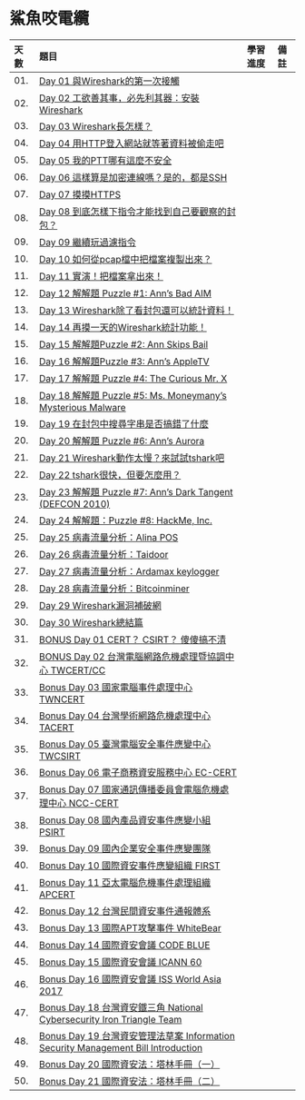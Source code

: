 # 鯊魚咬電纜

天數 | 題目 | 學習進度 | 備註 
| :- | :- | :- | :- |
| 01. | [Day 01 與Wireshark的第一次接觸](https://ithelp.ithome.com.tw/articles/10192436)
| 02. | [Day 02 工欲善其事，必先利其器：安裝Wireshark](https://ithelp.ithome.com.tw/articles/10192675)
| 03. | [Day 03 Wireshark長怎樣？](https://ithelp.ithome.com.tw/articles/10193160)
| 04. | [Day 04 用HTTP登入網站就等著資料被偷走吧](https://ithelp.ithome.com.tw/articles/10193287)
| 05. | [Day 05 我的PTT哪有這麼不安全](https://ithelp.ithome.com.tw/articles/10193619)
| 06. | [Day 06 這樣算是加密連線嗎？是的，都是SSH](https://ithelp.ithome.com.tw/articles/10193879)
| 07. | [Day 07 摸摸HTTPS](https://ithelp.ithome.com.tw/articles/10194126)
| 08. | [Day 08 到底怎樣下指令才能找到自己要觀察的封包？](https://ithelp.ithome.com.tw/articles/10194343)
| 09. | [Day 09 繼續玩過濾指令](https://ithelp.ithome.com.tw/articles/10194564)
| 10. | [Day 10 如何從pcap檔中把檔案複製出來？](https://ithelp.ithome.com.tw/articles/10194742)
| 11. | [Day 11 實演！把檔案拿出來！](https://ithelp.ithome.com.tw/articles/10194979)
| 12. | [Day 12 解解題 Puzzle #1: Ann’s Bad AIM](https://ithelp.ithome.com.tw/articles/10195169)
| 13. | [Day 13 Wireshark除了看封包還可以統計資料！](https://ithelp.ithome.com.tw/articles/10195359)
| 14. | [Day 14 再摸一天的Wireshark統計功能！](https://ithelp.ithome.com.tw/articles/10195527)
| 15. | [Day 15 解解題Puzzle #2: Ann Skips Bail](https://ithelp.ithome.com.tw/articles/10195742)
| 16. | [Day 16 解解題Puzzle #3: Ann’s AppleTV](https://ithelp.ithome.com.tw/articles/10195881)
| 17. | [Day 17 解解題 Puzzle #4: The Curious Mr. X](https://ithelp.ithome.com.tw/articles/10196059)
| 18. | [Day 18 解解題 Puzzle #5: Ms. Moneymany’s Mysterious Malware](https://ithelp.ithome.com.tw/articles/10196175)
| 19. | [Day 19 在封包中搜尋字串是否搞錯了什麼](https://ithelp.ithome.com.tw/articles/10196378)
| 20. | [Day 20 解解題 Puzzle #6: Ann’s Aurora](https://ithelp.ithome.com.tw/articles/10196527)
| 21. | [Day 21 Wireshark動作太慢？來試試tshark吧](https://ithelp.ithome.com.tw/articles/10196637)
| 22. | [Day 22 tshark很快，但要怎麼用？](https://ithelp.ithome.com.tw/articles/10196772)
| 23. | [Day 23 解解題 Puzzle #7: Ann’s Dark Tangent (DEFCON 2010) ](https://ithelp.ithome.com.tw/articles/10196889)
| 24. | [Day 24 解解題：Puzzle #8: HackMe, Inc.](https://ithelp.ithome.com.tw/articles/10197006)
| 25. | [Day 25 病毒流量分析：Alina POS](https://ithelp.ithome.com.tw/articles/10197120)
| 26. | [Day 26 病毒流量分析：Taidoor](https://ithelp.ithome.com.tw/articles/10197226)
| 27. | [Day 27 病毒流量分析：Ardamax keylogger](https://ithelp.ithome.com.tw/articles/10197301)
| 28. | [Day 28 病毒流量分析：Bitcoinminer](https://ithelp.ithome.com.tw/articles/10197417)
| 29. | [Day 29 Wireshark漏洞補破網](https://ithelp.ithome.com.tw/articles/10197527)
| 30. | [Day 30 Wireshark總結篇](https://ithelp.ithome.com.tw/articles/10197608)
| 31. | [BONUS Day 01 CERT？ CSIRT？ 傻傻搞不清](https://ithelp.ithome.com.tw/articles/10192565)
| 32. | [BONUS Day 02 台灣電腦網路危機處理暨協調中心 TWCERT/CC](https://ithelp.ithome.com.tw/articles/10192891)
| 33. | [Bonus Day 03 國家電腦事件處理中心 TWNCERT](https://ithelp.ithome.com.tw/articles/10193166)
| 34. | [Bonus Day 04 台灣學術網路危機處理中心 TACERT](https://ithelp.ithome.com.tw/articles/10196244)
| 35. | [Bonus Day 05 臺灣電腦安全事件應變中心 TWCSIRT](https://ithelp.ithome.com.tw/articles/10197560)
| 36. | [Bonus Day 06 電子商務資安服務中心 EC-CERT](https://ithelp.ithome.com.tw/articles/10197562)
| 37. | [Bonus Day 07 國家通訊傳播委員會電腦危機處理中心 NCC-CERT](https://ithelp.ithome.com.tw/articles/10197564)
| 38. | [Bonus Day 08 國內產品資安事件應變小組 PSIRT](https://ithelp.ithome.com.tw/articles/10197565)
| 39. | [Bonus Day 09 國內企業安全事件應變團隊](https://ithelp.ithome.com.tw/articles/10197566)
| 40. | [Bonus Day 10 國際資安事件應變組織 FIRST](https://ithelp.ithome.com.tw/articles/10197572)
| 41. | [Bonus Day 11 亞太電腦危機事件處理組織 APCERT](https://ithelp.ithome.com.tw/articles/10197596)
| 42. | [Bonus Day 12 台灣民間資安事件通報體系](https://ithelp.ithome.com.tw/articles/10197614)
| 43. | [Bonus Day 13 國際APT攻擊事件 WhiteBear](https://ithelp.ithome.com.tw/articles/10197615)
| 44. | [Bonus Day 14 國際資安會議 CODE BLUE](https://ithelp.ithome.com.tw/articles/10197617)
| 45. | [Bonus Day 15 國際資安會議 ICANN 60](https://ithelp.ithome.com.tw/articles/10197639)
| 46. | [Bonus Day 16 國際資安會議 ISS World Asia 2017](https://ithelp.ithome.com.tw/articles/10197643)
| 47. | [Bonus Day 18 台灣資安鐵三角 National Cybersecurity Iron Triangle Team](https://ithelp.ithome.com.tw/articles/10196226)
| 48. | [Bonus Day 19 台灣資安管理法草案 Information Security Management Bill Introduction](https://ithelp.ithome.com.tw/articles/10196680)
| 49. | [Bonus Day 20 國際資安法：塔林手冊（一）](https://ithelp.ithome.com.tw/articles/10196681)
| 50. | [Bonus Day 21 國際資安法：塔林手冊（二）](https://ithelp.ithome.com.tw/articles/10196682)
